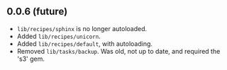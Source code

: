 ## 0.0.6 (future)

* `lib/recipes/sphinx` is no longer autoloaded.
* Added `lib/recipes/unicorn`.
* Added `lib/recipes/default`, with autoloading.
* Removed `lib/tasks/backup`. Was old, not up to date, and required the 's3' gem.
